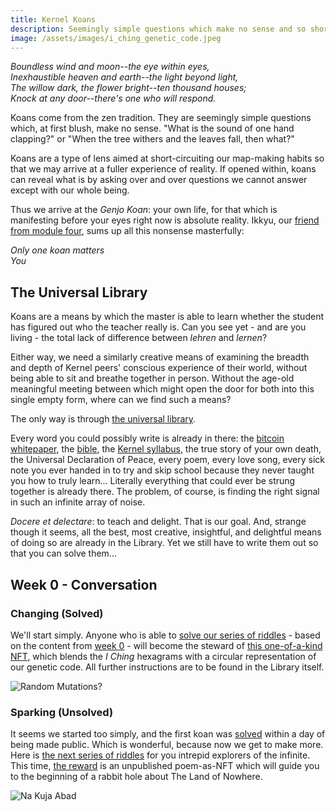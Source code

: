 ```yaml
---
title: Kernel Koans
description: Seemingly simple questions which make no sense and so short-circuit our map-making habit in the hope we may arrive at a fuller experience of reality. If you can find your way through the universal library in which they live, you will become the steward of some rare and highly prized NFTs.
image: /assets/images/i_ching_genetic_code.jpeg
---
```


_Boundless wind and moon--the eye within eyes,_   
_Inexhaustible heaven and earth--the light beyond light,_   
_The willow dark, the flower bright--ten thousand houses;_   
_Knock at any door--there's one who will respond._  

Koans come from the zen tradition. They are seemingly simple questions which, at first blush, make no sense. "What is the sound of one hand clapping?" or "When the tree withers and the leaves fall, then what?"

Koans are a type of lens aimed at short-circuiting our map-making habits so that we may arrive at a fuller experience of reality. If opened within, koans can reveal what is by asking over and over questions we cannot answer except with our whole being.

Thus we arrive at the _Genjo Koan_: your own life, for that which is manifesting before your eyes right now is absolute reality. Ikkyu, our [friend from module four](../module-4/self-enquiry), sums up all this nonsense masterfully:

*Only one koan matters*  
*You*  

## The Universal Library

Koans are a means by which the master is able to learn whether the student has figured out who the teacher really is. Can you see yet - and are you living - the total lack of difference between _lehren_ and _lernen_? 

Either way, we need a similarly creative means of examining the breadth and depth of Kernel peers' conscious experience of their world, without being able to sit and breathe together in person. Without the age-old meaningful meeting between which might open the door for both into this single empty form, where can we find such a means?

The only way is through <a href="https://libraryofbabel.info" target="_blank" rel="noopener noreferrer">the universal library</a>. 

Every word you could possibly write is already in there: the <a href="https://libraryofbabel.info/bookmark.cgi?bitcoin:3" target="_blank" rel="noopener noreferrer">bitcoin whitepaper</a>, the <a href="https://libraryofbabel.info/bookmark.cgi?genesis" target="_blank" rel="noopener noreferrer">bible</a>, the <a href="https://libraryofbabel.info/bookmark.cgi?playwithpattern" target="_blank" rel="noopener noreferrer">Kernel syllabus</a>, the true story of your own death, the Universal Declaration of Peace, every poem, every love song, every sick note you ever handed in to try and skip school because they never taught you how to truly learn... Literally everything that could ever be strung together is already there. The problem, of course, is finding the right signal in such an infinite array of noise.

_Docere et delectare_: to teach and delight. That is our goal. And, strange though it seems, all the best, most creative, insightful, and delightful means of doing so are already in the Library. Yet we still have to write them out so that you can solve them...

## Week 0 - Conversation

### Changing (Solved)

We'll start simply. Anyone who is able to <a href="https://libraryofbabel.info/bookmark.cgi?truthseeds" target="_blank" rel="noopener noreferrer">solve our series of riddles</a> - based on the content from [week 0](../module-0) - will become the steward of <a href="https://opensea.io/assets/0x495f947276749ce646f68ac8c248420045cb7b5e/43060612980525300798945617690241154227807202326827270128619443670706517180417" target="_blank" rel="noopener noreferrer">this one-of-a-kind NFT</a>, which blends the _I Ching_ hexagrams with a circular representation of our genetic code. All further instructions are to be found in the Library itself.

<img src="/assets/images/i_ching_genetic_code.jpeg" class="center-img" alt="Random Mutations?" />

### Sparking (Unsolved)

It seems we started too simply, and the first koan was <a href="https://twitter.com/youjustwin42/status/1348825535812571136" target="_blank" rel="noopener noreferrer">solved</a> within a day of being made public. Which is wonderful, because now we get to make more. Here is <a href="https://libraryofbabel.info/bookmark.cgi?truthsparks" target="_blank" rel="noopener noreferrer">the next series of riddles</a> for you intrepid explorers of the infinite. This time, <a href="https://opensea.io/assets/0x495f947276749ce646f68ac8c248420045cb7b5e/43060612980525300798945617690241154227807202326827270128619443671806028808193" target="_blank" rel="noopener noreferrer">the reward</a> is an unpublished poem-as-NFT which will guide you to the beginning of a rabbit hole about The Land of Nowhere.

<img src="/assets/images/na_kuja_abad_nft.svg" class="center-img" alt="Na Kuja Abad" />